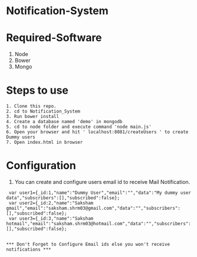 # Notification-System

# Required-Software

1. Node
2. Bower
3. Mongo

# Steps to use
```
1. Clone this repo.
2. cd to Notification_System
3. Run bower install
4. Create a database named 'demo' in mongodb
5. cd to node folder and execute command 'node main.js'
6. Open your browser and hit ' localhost:8081/createUsers ' to create Dummy users
7. Open index.html in browser
```

# Configuration

1. You can create and configure users email id to receive Mail Notification.

```
 var user1={_id:1,"name":"Dummy User","email":"","data":"My dummy user data","subscribers":[],"subscribed":false};
 var user2={_id:2,"name":"Saksham gmail","email":"saksham.shrm03@gmail.com","data":"","subscribers":[],"subscribed":false};
 var user3={_id:3,"name":"Saksham hotmail","email":"saksham.shrm03@hotmail.com","data":"","subscribers":[],"subscribed":false};
 
```

`*** Don't Forget to Configure Email ids else you won't receive notifications ***`



